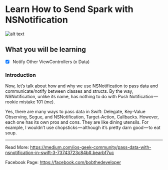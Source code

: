 # Learn How to Send Spark with NSNotification
![alt text](https://cdn-images-1.medium.com/max/2000/1*6mzUKOf8wLPBHM_W6NlVTA.png "Cover Image")

## What you will be learning
- [x] Notify Other ViewControllers (x Data) 

### Introduction
Now, let’s talk about how and why we use NSNotification to pass data and communicate/notify between classes and structs. By the way, NSNotification, unlike its name, has nothing to do with Push Notification — rookie mistake 101 (me).

Yes, there are many ways to pass data in Swift: Delegate, Key-Value Observing, Segue, and NSNotification, Target-Action, Callbacks. However, each one has its own pros and cons. They are like dining utensils. For example, I wouldn’t use chopsticks — although it’s pretty darn good — to eat soup.

---
Read More:
https://medium.com/ios-geek-community/pass-data-with-nsnotification-in-swift-3-73743723c84b#.bearbf7uc

Facebook Page:
https://facebook.com/bobthedeveloper
